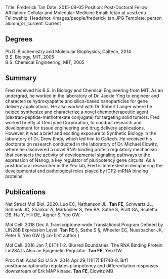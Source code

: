 Title: Frederick Tan
Date: 2015-09-05
Position: Post-Doctoral Fellow
Affiliation: Cellular and Molecular Medicine
Email: fetan at ucsd.edu
Fellowship: 
Headshot: /images/people/frederick_tan.JPG
Template: person
alumni_or_current: Current

## Degrees

Ph.D. Biochemistry and Molecular Biophysics, Caltech, 2014<br>
B.S. Biology, MIT, 2005<br>
B.S. Chemical Engineering, MIT, 2005<br>

## Summary
Fred received his B.S. in Biology and Chemical Engineering from MIT. As an undergrad, he worked in the laboratory of Dr. Jackie Ying to engineer and characterize hydroxyapatite and silica-based nanoparticles for gene delivery applications. He also worked with Dr. Robert Langer where he helped synthesize and characterize a novel chemotherapeutic agent (dextran-peptide-methotrexate conjugate) for targeting solid tumors. Fred worked briefly at Genzyme Corporation, to conduct research and development for tissue engineering and drug delivery applications. However, it was a brief and exciting exposure to Synthetic Biology in the laboratory of Dr. Drew Endy, which led him to Caltech. He received his doctorate on research conducted in the laboratory of Dr. Michael Elowitz, where he discovered a novel RNA-binding protein regulatory mechanism that connects the activity of developmental signaling pathways to the expression of Nanog, a key regulator of pluripotency gene circuits. As a postdoctoral researcher in the Yeo lab, Fred is interested in deciphering the developmental and pathological roles played by IGF2-mRNA binding proteins.


## Publications

Nat Struct Mol Biol. 2020. Luo EC, Nathanson JL, **Tan FE**, Schwartz JL, Schmok JC, Shankar A, Markmiller S, Yee BA, Sathe S, Pratt GA, Scaletta DB, Ha Y, Hill DE, Aigner S, Yeo GW.

Mol Cell. 2018 Dec A Transcriptome-wide Translational Program Defined by LIN28B Expression Level. **Tan FE** §, Sathe S §, Wheeler EC, Nussbacher JK, Peter S, Yeo GW (§ co-first author )

Mol Cell. 2016 Jan 7;61(1):1-2. Blurred Boundaries: The RNA Binding Protein Lin28A Is Also an Epigenetic Regulator. **Tan FE**, Yeo GW.

Proc Natl Acad Sci U S A. 2014 Apr 29;111(17):E1740-8.
Brf1 posttranscriptionally regulates pluripotency and differentiation responses downstream of Erk MAP kinase.
**Tan FE**, Elowitz MB
